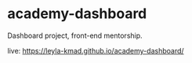 # academy-dashboard

Dashboard project, front-end mentorship.

live: https://leyla-kmad.github.io/academy-dashboard/

